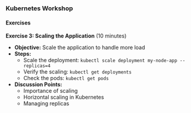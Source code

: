 ### Kubernetes Workshop

#### **Exercises**

**Exercise 3: Scaling the Application** (10 minutes)
   - **Objective:** Scale the application to handle more load
   - **Steps:**
     - Scale the deployment: `kubectl scale deployment my-node-app --replicas=4`
     - Verify the scaling: `kubectl get deployments`
     - Check the pods: `kubectl get pods`
   - **Discussion Points:**
     - Importance of scaling
     - Horizontal scaling in Kubernetes
     - Managing replicas
